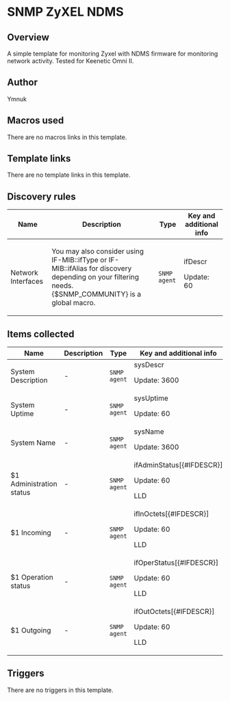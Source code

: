 # SNMP ZyXEL NDMS

## Overview

A simple template for monitoring Zyxel with NDMS firmware for monitoring network activity. Tested for Keenetic Omni II.  




## Author

Ymnuk

## Macros used

There are no macros links in this template.

## Template links

There are no template links in this template.

## Discovery rules

|Name|Description|Type|Key and additional info|
|----|-----------|----|----|
|Network Interfaces|<p>You may also consider using IF-MIB::ifType or IF-MIB::ifAlias for discovery depending on your filtering needs. {$SNMP_COMMUNITY} is a global macro.</p>|`SNMP agent`|ifDescr<p>Update: 60</p>|
## Items collected

|Name|Description|Type|Key and additional info|
|----|-----------|----|----|
|System Description|<p>-</p>|`SNMP agent`|sysDescr<p>Update: 3600</p>|
|System Uptime|<p>-</p>|`SNMP agent`|sysUptime<p>Update: 60</p>|
|System Name|<p>-</p>|`SNMP agent`|sysName<p>Update: 3600</p>|
|$1 Administration status|<p>-</p>|`SNMP agent`|ifAdminStatus[{#IFDESCR}]<p>Update: 60</p><p>LLD</p>|
|$1 Incoming|<p>-</p>|`SNMP agent`|ifInOctets[{#IFDESCR}]<p>Update: 60</p><p>LLD</p>|
|$1 Operation status|<p>-</p>|`SNMP agent`|ifOperStatus[{#IFDESCR}]<p>Update: 60</p><p>LLD</p>|
|$1 Outgoing|<p>-</p>|`SNMP agent`|ifOutOctets[{#IFDESCR}]<p>Update: 60</p><p>LLD</p>|
## Triggers

There are no triggers in this template.

